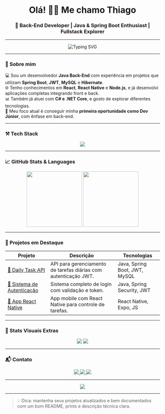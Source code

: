 <h1 align="center">Olá! 👋🏼 Me chamo Thiago</h1>
<h3 align="center">🚀 Back-End Developer | Java & Spring Boot Enthusiast | Fullstack Explorer</h3>

---

<div align="center">
  <img src="https://readme-typing-svg.herokuapp.com?font=Fira+Code&size=22&pause=1000&color=F7F7F7&center=true&vCenter=true&width=435&lines=+SSystem.out.println(%22Hello+World!%22);Olá%2C+meu+nome+é+Thiago;Sou+desenvolvedor+Java+Spring+Boot;🧑‍💻" alt="Typing SVG" />
</div>

---

### 🧠 Sobre mim

💻 Sou um desenvolvedor **Java Back-End** com experiência em projetos que utilizam **Spring Boot**, **JWT**, **MySQL** e **Hibernate**.  
🌐 Tenho conhecimentos em **React**, **React Native** e **Node.js**, e já desenvolvi aplicações completas integrando front e back.  
📊 Também já atuei com **C# e .NET Core**, e gosto de explorar diferentes tecnologias.  
🎯 Meu foco atual é conseguir minha **primeira oportunidade como Dev Júnior**, com ênfase em back-end.

---

### ⚒️ Tech Stack

<div align="center">
  <img src="https://skillicons.dev/icons?i=java,spring,hibernate,mysql,react,ts,js,html,css,git,github,nodejs" />
</div>

---

### 📈 GitHub Stats & Languages

<div align="center">
  <img src="https://github-readme-stats.vercel.app/api?username=Th1ago23&show_icons=true&theme=radical&count_private=true&hide_border=true" height="180" />
  <img src="https://github-readme-stats.vercel.app/api/top-langs/?username=Th1ago23&layout=compact&theme=radical&hide_border=true&langs_count=8" height="180"/>
</div>

---

### 📌 Projetos em Destaque

| Projeto | Descrição | Tecnologias |
|--------|-----------|-------------|
| [🧾 Daily Task API](https://github.com/Th1ago23/Daily-Task-API) | API para gerenciamento de tarefas diárias com autenticação JWT. | Java, Spring Boot, JWT, MySQL |
| [🔐 Sistema de Autenticação](https://github.com/Th1ago23/Auth-System) | Sistema completo de login com validação e token. | Java, Spring Security, JWT |
| [📱 App React Native](https://github.com/Th1ago23/ReactNativeApp) | App mobile com React Native para controle de tarefas. | React Native, Expo, JS |

---

### 🧩 Stats Visuais Extras

<div align="center">
  <img src="https://github-profile-summary-cards.vercel.app/api/cards/profile-details?username=Th1ago23&theme=tokyonight" />
  <img src="https://github-readme-streak-stats.herokuapp.com?user=Th1ago23&theme=radical&hide_border=true" />
</div>

---

### 📬 Contato

<div align="center">
  <a href="mailto:thiago.peixots@gmail.com">
    <img src="https://img.shields.io/badge/Gmail-D14836?style=for-the-badge&logo=gmail&logoColor=white" />
  </a>
  <a href="https://www.linkedin.com/in/thiagopeixotosantos/">
    <img src="https://img.shields.io/badge/LinkedIn-0A66C2?style=for-the-badge&logo=linkedin&logoColor=white" />
  </a>
  <a href="https://github.com/Th1ago23">
    <img src="https://img.shields.io/badge/GitHub-000?style=for-the-badge&logo=github&logoColor=white" />
  </a>
</div>

---

<div align="center">
  <img src="https://quotes-github-readme.vercel.app/api?type=horizontal&theme=radical" />
</div>

---

> 💡 Dica: mantenha seus projetos atualizados e bem documentados com um bom README, prints e descrição técnica clara.

